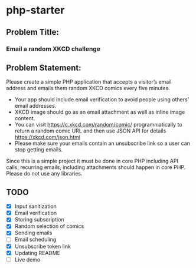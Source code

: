 # php-starter

## Problem Title:
### Email a random XKCD challenge

## Problem Statement:
Please create a simple PHP application that accepts a visitor’s email address and emails them random XKCD comics every five minutes.

- Your app should include email verification to avoid people using others’ email addresses.
- XKCD image should go as an email attachment as well as inline image content.
- You can visit https://c.xkcd.com/random/comic/ programmatically to return a random comic URL and then use JSON API for details https://xkcd.com/json.html
- Please make sure your emails contain an unsubscribe link so a user can stop getting emails.

Since this is a simple project it must be done in core PHP including API calls, recurring emails, including attachments should happen in core PHP. Please do not use any libraries.

## TODO
- [x] Input sanitization
- [x] Email verification
- [x] Storing subscription
- [x] Random selection of comics
- [x] Sending emails
- [ ] Email scheduling
- [x] Unsubscribe token link
- [x] Updating README
- [ ] Live demo